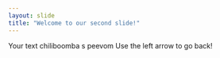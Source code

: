 ```yaml
---
layout: slide
title: "Welcome to our second slide!"
---
```

Your text chiliboomba s peevom
Use the left arrow to go back!
